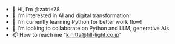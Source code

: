 - 👋 Hi, I’m @zatrie78
- 👀 I’m interested in AI and digital transformation!
- 🌱 I’m currently learning Python for better work flow!
- 💞️ I’m looking to collaborate on Python and LLM, generative AIs
- 📫 How to reach me "k.nitta@fill-light.co.jp"

<!---
zatrie78/zatrie78 is a ✨ special ✨ repository because its `README.md` (this file) appears on your GitHub profile.
You can click the Preview link to take a look at your changes.
--->
